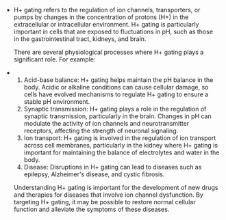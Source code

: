 - H+ gating refers to the regulation of ion channels, transporters, or pumps by changes in the concentration of protons (H+) in the extracellular or intracellular environment. H+ gating is particularly important in cells that are exposed to fluctuations in pH, such as those in the gastrointestinal tract, kidneys, and brain.
  
  There are several physiological processes where H+ gating plays a significant role. For example:
- 1. Acid-base balance: H+ gating helps maintain the pH balance in the body. Acidic or alkaline conditions can cause cellular damage, so cells have evolved mechanisms to regulate H+ gating to ensure a stable pH environment.
  2. Synaptic transmission: H+ gating plays a role in the regulation of synaptic transmission, particularly in the brain. Changes in pH can modulate the activity of ion channels and neurotransmitter receptors, affecting the strength of neuronal signaling.
  3. Ion transport: H+ gating is involved in the regulation of ion transport across cell membranes, particularly in the kidney where H+ gating is important for maintaining the balance of electrolytes and water in the body.
  4. Disease: Disruptions in H+ gating can lead to diseases such as epilepsy, Alzheimer's disease, and cystic fibrosis.
  
  Understanding H+ gating is important for the development of new drugs and therapies for diseases that involve ion channel dysfunction. By targeting H+ gating, it may be possible to restore normal cellular function and alleviate the symptoms of these diseases.